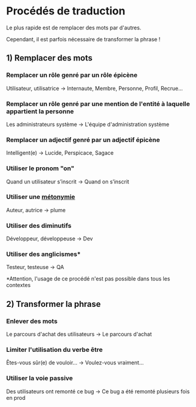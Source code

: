 # **Procédés de traduction**

Le plus rapide est de remplacer des mots par d'autres.

Cependant, il est parfois nécessaire de transformer la phrase !

## 1) Remplacer des mots

### Remplacer un rôle genré par un rôle épicène

Utilisateur, utilisatrice -> Internaute, Membre, Personne, Profil, Recrue...

### Remplacer un rôle genré par une mention de l'entité à laquelle appartient la personne

Les administrateurs système -> L'équipe d'administration système

### Remplacer un adjectif genré par un adjectif épicène

Intelligent(e) -> Lucide, Perspicace, Sagace

### Utiliser le pronom "on"

Quand un utilisateur s’inscrit -> Quand on s’inscrit

### Utiliser une [métonymie](https://fr.wikipedia.org/wiki/M%C3%A9tonymie)

Auteur, autrice -> plume

### Utiliser des diminutifs

Développeur, développeuse -> Dev

### Utiliser des anglicismes*

Testeur, testeuse -> QA

\*Attention, l'usage de ce procédé n'est pas possible dans tous les contextes

## 2) Transformer la phrase

### Enlever des mots

Le parcours d'achat des utilisateurs -> Le parcours d'achat

### Limiter l'utilisation du verbe être

Êtes-vous sûr(e) de vouloir... -> Voulez-vous vraiment...

### Utiliser la voie passive

Des utilisateurs ont remonté ce bug -> Ce bug a été remonté plusieurs fois en prod
